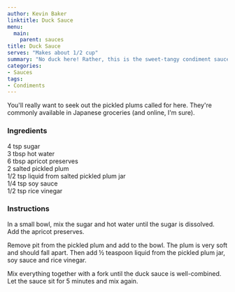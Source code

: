 ```yaml
---
author: Kevin Baker
linktitle: Duck Sauce
menu:
  main:
    parent: sauces
title: Duck Sauce
serves: "Makes about 1/2 cup"
summary: "No duck here! Rather, this is the sweet-tangy condiment sauce served in Chinese-American restaurants."
categories:
- Sauces
tags:
- Condiments
---
```

You'll really want to seek out the pickled plums called for here. They're commonly available in Japanese groceries (and online, I'm sure).

### Ingredients

<div class="ingredient-list">

4 tsp sugar  
3 tbsp hot water  
6 tbsp apricot preserves  
2 salted pickled plum  
1/2 tsp liquid from salted pickled plum jar  
1/4 tsp soy sauce  
1/2 tsp rice vinegar    

</div>

### Instructions
In a small bowl, mix the sugar and hot water until the sugar is dissolved. Add the apricot preserves.

Remove pit from the pickled plum and add to the bowl. The plum is very soft and should fall apart. Then add ½ teaspoon liquid from the pickled plum jar, soy sauce and rice vinegar.

Mix everything together with a fork until the duck sauce is well-combined. Let the sauce sit for 5 minutes and mix again.